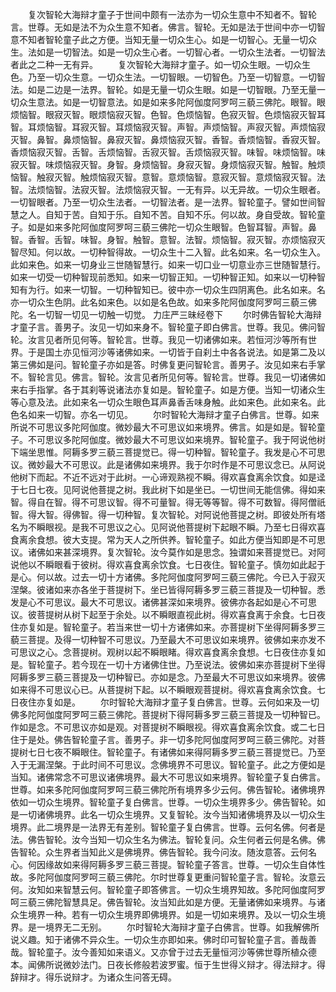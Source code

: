 <!-- { "loadSidebar": true } -->
　　复次智轮大海辩才童子于世间中颇有一法亦为一切众生意中不知者不。智轮言。世尊。无如是法不为众生意不知者。佛言。智轮。无如是法于世间中亦一切智意不知者智轮童子此之方便。当知无量一切众生心。如是一切智心。无量一切众生。法如是一切智法。如是一切众生心者。一切智心者。一切众生法者。一切智法者此之二种一无有异。
　　复次智轮大海辩才童子。如一切众生眼。一切众生色。乃至一切众生意。一切众生法。一切智眼。一切智色。乃至一切智意。一切智法。如是二边是一法界。智轮。如是无量一切众生眼。如是一切智眼。乃至无量一切众生意法。如是一切智意法。如是如来多陀阿伽度阿罗呵三藐三佛陀。眼智。眼烦恼智。眼寂灭智。眼烦恼寂灭智。色智。色烦恼智。色寂灭智。色烦恼寂灭智耳智。耳烦恼智。耳寂灭智。耳烦恼寂灭智。声智。声烦恼智。声寂灭智。声烦恼寂灭智。鼻智。鼻烦恼智。鼻寂灭智。鼻烦恼寂灭智。香智。香烦恼智。香寂灭智。香烦恼寂灭智。舌智。舌烦恼智。舌寂灭智。舌烦恼寂灭智。味智。味烦恼智。味寂灭智。味烦恼寂灭智。身智。身烦恼智。身寂灭智。身烦恼寂灭智。触智。触烦恼智。触寂灭智。触烦恼寂灭智。意智。意烦恼智。意寂灭智。意烦恼寂灭智。法智。法烦恼智。法寂灭智。法烦恼寂灭智。一无有异。以无异故。一切众生眼者。一切智眼者。乃至一切众生法者。一切智法者。是一法界。智轮童子。譬如世间智慧之人。自知于苦。自知于乐。自知不苦。自知不乐。何以故。身自受故。智轮童子。如是如来多陀阿伽度阿罗呵三藐三佛陀一切众生眼智。色智耳智。声智。鼻智。香智。舌智。味智。身智。触智。意智。法智。烦恼智。寂灭智。亦烦恼寂灭智尽知。何以故。一切种智得故。一切众生十二入智。此名如来。名一切众生入。此如来色。如来一切身业三世随智慧行。如来一切口业一切意业亦三世随智慧行。如来一切受一切种智现前悉知。如来一切智正知。一切种智正知。如来以一切种智知有为行。如来一切智。一切种智知已。彼中亦一切众生四阴离色。此名如来。名亦一切众生色阴。此名如来色。以如是名色故。如来多陀阿伽度阿罗呵三藐三佛陀。名一切智一切见一切触一切觉。
力庄严三昧经卷下
　　尔时佛告智轮大海辩才童子言。善男子。汝见一切如来身不。智轮童子即白佛言。世尊。我见。佛问智轮。汝言见者所见何等。智轮言。世尊。我见一切诸佛如来。若恒河沙等所有世界。于是国土亦见恒河沙等诸佛如来。一切皆于自刹土中各各说法。如是第二及以第三佛如是问。智轮童子亦如是答。时佛复更问智轮言。善男子。汝见如来右手掌不。智轮言见。佛言。智轮。汝言见者所见何等。智轮言。世尊。我见一切诸佛如来右手指掌。各于其刹等说诸法亦复如是。智轮童子。如是方便。当知一切诸众生等心意及法。此如来名一切众生眼色耳声鼻香舌味身触。此如来色。此如来名。此色名如来一切智。亦名一切见。
　　尔时智轮大海辩才童子白佛言。世尊。如来所说不可思议多陀阿伽度。微妙最大不可思议如来境界。佛言。如是如是。智轮童子。不可思议多陀阿伽度。微妙最大不可思议如来境界。智轮童子。我于阿说他树下端坐思惟。阿耨多罗三藐三菩提觉已。得一切种智。智轮童子。我发是心不可思议。微妙最大不可思议。此是诸佛如来境界。我于尔时作是不可思议念已。从阿说他树下而起。不近不远对于此树。一心谛观熟视不瞬。得欢喜食离余饮食。如是迳于七日七夜。见阿说他菩提之树。我此树下如是坐已。一切世间无能信佛。得如来智。得自在智。得不可思议智。得不可量智。得无等等智。得不可数智。得阿僧祇智。得大智。得佛智。得一切种智。复次智轮。对阿说他菩提之树。即彼处所有塔名为不瞬眼视。是我不可思议之心。见阿说他菩提树下起眼不瞬。乃至七日得欢喜食离余食想。彼大支提。常为天人之所供养。智轮童子。如此方便当知即是不可思议。诸佛如来甚深境界。复次智轮。汝今莫作如是思念。独谓如来菩提觉已。对阿说他以不瞬眼看于彼树。得欢喜食离余饮食。七日夜住。智轮童子。慎勿如此起于是心。何以故。过去一切十方诸佛。多陀阿伽度阿罗呵三藐三佛陀。今已入于寂灭涅槃。彼诸如来亦各坐于菩提树下。坐已皆得阿耨多罗三藐三菩提及一切种智。悉发是心不可思议。最大不可思议。诸佛甚深如来境界。彼佛亦各起如是心不可思议。彼菩提树从树下起至于余处。以不瞬眼直视此树。得欢喜食离于余食。七日夜住亦复如是。智轮童子。若当来世一切十方诸佛如来。亦菩提树下坐得阿耨多罗三藐三菩提。及得一切种智不可思议。乃至最大不可思议如来境界。彼佛如来亦发不可思议之心。念菩提树。观树以起不瞬眼睹。得欢喜食离余食想。七日夜住亦复如是。智轮童子。若今现在一切十方诸佛住世。乃至说法。彼佛如来亦菩提树下坐得阿耨多罗三藐三菩提及一切种智已。亦如是念。乃至最大不可思议如来境界。彼佛如来得不可思议心已。从菩提树下起。以不瞬眼观菩提树。得欢喜食离余饮食。七日夜住亦复如是。
　　尔时智轮大海辩才童子复白佛言。世尊。云何如来及一切佛多陀阿伽度阿罗呵三藐三佛陀。菩提树下得阿耨多罗三藐三菩提及一切种智已。作如是念。不可思议亦如是观。对菩提树不瞬眼视。得欢喜食离余饮食。或二七日住于是处。佛告智轮童子言。善男子。非一切多陀阿伽度阿罗呵三藐三佛陀。对菩提树七日七夜不瞬眼住。智轮童子。有诸佛如来得阿耨多罗三藐三菩提觉已。乃至入于无漏涅槃。于此时间不可思议。念佛境界不可思议。智轮童子。此之方便如是当知。诸佛常念不可思议诸佛境界。最大不可思议如来境界。智轮童子复白佛言。世尊。如来多陀阿伽度阿罗呵三藐三佛陀所有境界多少云何。佛告智轮。诸佛境界依如一切众生境界。智轮童子复白佛言。世尊。一切众生境界多少。佛告智轮。如是一切诸佛境界。此名一切众生境界。又复智轮。汝今当知诸佛境界及以一切众生境界。此二境界是一法界无有差别。智轮童子复白佛言。世尊。云何名佛。何者是法。佛告智轮。汝今当知一切众生名为佛法。智轮复问。众生何者云何是名佛。佛告智轮。众生界者当知此义是佛境界。佛告智轮。我今问汝。随汝意答。云何名心。何因缘故如来得阿耨多罗三藐三菩提。智轮童子答言。世尊。一切众生自体性故。多陀阿伽度阿罗呵三藐三佛陀。尔时世尊复更重问智轮童子言。智轮。汝意云何。汝知如来智慧云何。智轮童子即答佛言。一切众生境界知故。多陀阿伽度阿罗呵三藐三佛陀智慧具足。佛告智轮。汝当知此如是方便。无量诸佛如来境界。与诸众生境界一种。若有一切众生境界即佛境界。如是一切如来境界。及以一切众生境界。是一境界无二无别。
　　尔时智轮大海辩才童子白佛言。世尊。如我解佛所说义趣。知于诸佛不异众生。一切众生亦即如来。佛时印可智轮童子言。善哉善哉。智轮童子。汝今善知如来语义。又亦曾于过去无量恒河沙等佛世尊所植众德本。闻佛所说微妙法门。日夜长修般若波罗蜜。恒于生世得义辩才。得法辩才。得辞辩才。得乐说辩才。为诸众生问答无碍。
